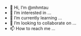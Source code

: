 - 👋 Hi, I’m @mhmtau
- 👀 I’m interested in ...
- 🌱 I’m currently learning ...
- 💞️ I’m looking to collaborate on ...
- 📫 How to reach me ...

<!---
mhmtau/mhmtau is a ✨ special ✨ repository because its `README.md` (this file) appears on your GitHub profile.
You can click the Preview link to take a look at your changes.
--->
